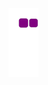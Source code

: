 ![snake gif](https://github.com/georgeaaron7/georgeaaron7/blob/output/github-contribution-grid-snake.gif)
